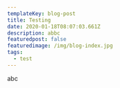 ```yaml
---
templateKey: blog-post
title: Testing
date: 2020-01-18T08:07:03.661Z
description: abbc
featuredpost: false
featuredimage: /img/blog-index.jpg
tags:
  - test
---
```

abc
